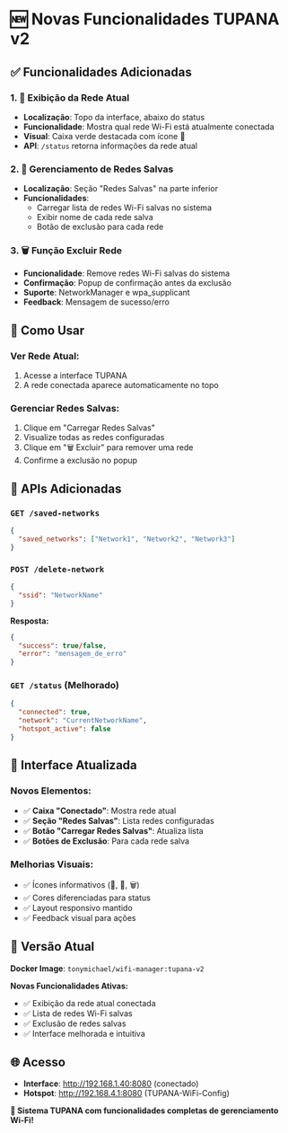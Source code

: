 # 🆕 Novas Funcionalidades TUPANA v2

## ✅ **Funcionalidades Adicionadas**

### 1. 📶 **Exibição da Rede Atual**
- **Localização**: Topo da interface, abaixo do status
- **Funcionalidade**: Mostra qual rede Wi-Fi está atualmente conectada
- **Visual**: Caixa verde destacada com ícone 📶
- **API**: `/status` retorna informações da rede atual

### 2. 🔐 **Gerenciamento de Redes Salvas**
- **Localização**: Seção "Redes Salvas" na parte inferior
- **Funcionalidades**:
  - Carregar lista de redes Wi-Fi salvas no sistema
  - Exibir nome de cada rede salva
  - Botão de exclusão para cada rede

### 3. 🗑️ **Função Excluir Rede**
- **Funcionalidade**: Remove redes Wi-Fi salvas do sistema
- **Confirmação**: Popup de confirmação antes da exclusão
- **Suporte**: NetworkManager e wpa_supplicant
- **Feedback**: Mensagem de sucesso/erro

## 🎯 **Como Usar**

### **Ver Rede Atual:**
1. Acesse a interface TUPANA
2. A rede conectada aparece automaticamente no topo

### **Gerenciar Redes Salvas:**
1. Clique em "Carregar Redes Salvas"
2. Visualize todas as redes configuradas
3. Clique em "🗑️ Excluir" para remover uma rede
4. Confirme a exclusão no popup

## 🔧 **APIs Adicionadas**

### `GET /saved-networks`
```json
{
  "saved_networks": ["Network1", "Network2", "Network3"]
}
```

### `POST /delete-network`
```json
{
  "ssid": "NetworkName"
}
```

**Resposta:**
```json
{
  "success": true/false,
  "error": "mensagem_de_erro"
}
```

### `GET /status` (Melhorado)
```json
{
  "connected": true,
  "network": "CurrentNetworkName",
  "hotspot_active": false
}
```

## 🎨 **Interface Atualizada**

### **Novos Elementos:**
- ✅ **Caixa "Conectado"**: Mostra rede atual
- ✅ **Seção "Redes Salvas"**: Lista redes configuradas
- ✅ **Botão "Carregar Redes Salvas"**: Atualiza lista
- ✅ **Botões de Exclusão**: Para cada rede salva

### **Melhorias Visuais:**
- ✅ Ícones informativos (📶, 🔐, 🗑️)
- ✅ Cores diferenciadas para status
- ✅ Layout responsivo mantido
- ✅ Feedback visual para ações

## 🚀 **Versão Atual**

**Docker Image**: `tonymichael/wifi-manager:tupana-v2`

**Novas Funcionalidades Ativas:**
- ✅ Exibição da rede atual conectada
- ✅ Lista de redes Wi-Fi salvas
- ✅ Exclusão de redes salvas
- ✅ Interface melhorada e intuitiva

## 🌐 **Acesso**

- **Interface**: http://192.168.1.40:8080 (conectado)
- **Hotspot**: http://192.168.4.1:8080 (TUPANA-WiFi-Config)

**🎉 Sistema TUPANA com funcionalidades completas de gerenciamento Wi-Fi!**